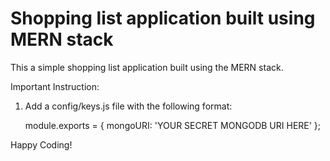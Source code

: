 # Shopping list application built using MERN stack

This a simple shopping list application built using the MERN stack.


Important Instruction:

1. Add a config/keys.js file with the following format:

	module.exports = {
    	mongoURI: 'YOUR SECRET MONGODB URI HERE'
	};


Happy Coding!
